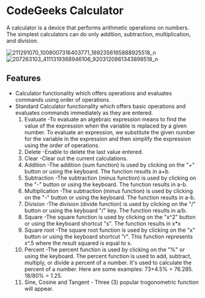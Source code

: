 # CodeGeeks Calculator
A calculator is a device that performs arithmetic operations on numbers. The simplest calculators can do only addition, subtraction, multiplication, and division.

![211291070_1008007316403771_1692356165888925518_n](https://user-images.githubusercontent.com/86279975/124926763-1aed3900-e028-11eb-90f4-d581fb38d870.png)  ![207263103_4111319368946106_9203120861343898518_n](https://user-images.githubusercontent.com/86279975/124926847-30626300-e028-11eb-98d1-1922eef78da6.png)


## Features
- Calculator functionality which offers operations and evaluates commands using order of operations.
- Standard Calculator functionality which offers basic operations and evaluates commands immediately as they are entered.
    1. Evaluate
      -To evaluate an algebraic expression means to find the value of the expression when the variable is replaced by a given number. To evaluate an expression, we substitute the given number for the variable in the expression and then simplify the expression using the order of operations.
    2. Delete
      -Enable to delete the last value entered.
    3. Clear
      -Clear out the current calculations.
    4. Addition
      -The addition (sum function) is used by clicking on the "+" button or using the keyboard. The function results in a+b.
    5. Subtraction
      -The subtraction (minus function) is used by clicking on the "-" button or using the keyboard. The function results in a-b.
    6. Multiplication
      -The subtraction (minus function) is used by clicking on the "-" button or using the keyboard. The function results in a-b.
    7. Division
      -The division (divide function) is used by clicking on the "/" button or using the keyboard "/" key. The function results in a/b.
    8. Square
      -The square function is used by clicking on the "x^2" button or using the keyboard shortcut "s". The function results in x*x
    9. Square root
      -The square root function is used by clicking on the "x" button or using the keyboard shortcut "r". This function represents x^.5 where the result squared is equal to x.
    10. Percent
      -The percent function is used by clicking on the "%" or using the keyboard. The percent function is used to add, subtract, multiply, or divide a percent of a number. It's used to calculate the percent of a number. Here are some examples:
      73+4.5% = 76.285.
      18/80% = 1.25.
    11. Sine, Cosine and Tangent
      - Three (3) popular trogonometric function will appear.
